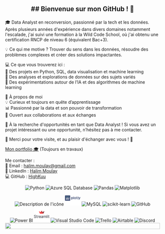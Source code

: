 ## <p align="center">## Bienvenue sur mon GitHub ! 👋</p>

🎓 Data Analyst en reconversion, passionné par la tech et les données. Après plusieurs années d'expérience dans divers domaines notamment l'escalade, j'ai suivi une formation à la Wild Code School, où j'ai obtenu une certification RNCP de niveau 6 (équivalent Bac+3).

💡 Ce qui me motive ? Trouver du sens dans les données, résoudre des problèmes complexes et créer des solutions impactantes.

💻 Ce que vous trouverez ici :  
🔹 Des projets en Python, SQL, data visualisation et machine learning  
🔹 Des analyses et explorations de données sur des sujets variés  
🔹 Des expérimentations autour de l’IA et des algorithmes de machine learning  

🔎 À propos de moi  
💡 Curieux et toujours en quête d’apprentissage  
📊 Passionné par la data et son pouvoir de transformation  
🤝 Ouvert aux collaborations et aux échanges  


🚀 À la recherche d'opportunités en tant que Data Analyst ! Si vous avez un projet intéressant ou une opportunité, n’hésitez pas à me contacter.

🙏 Merci pour votre visite, et au plaisir d'échanger avec vous ! 🌟

[Mon portfolio 🎓](https://highkuu.github.io/website_CV.github.io/) (Toujours en travaux)

Me contacter :  
📧 Email : halim.moulay@gmail.com  
🔗 LinkedIn : [Halim Moulay](https://www.linkedin.com/in/halim-moulay-219b30274/)  
💻 GitHub : [HighKuu](https://github.com/HighKuu)  

<div align="center">

<div align="center"> 


  <img src="https://cdn.jsdelivr.net/gh/devicons/devicon@latest/icons/python/python-original-wordmark.svg" alt="Python" width="50" height="50" />
  <img src="https://cdn.jsdelivr.net/gh/devicons/devicon@latest/icons/azuresqldatabase/azuresqldatabase-original.svg" alt="Azure SQL Database" width="50" height="50" />
  <img src="https://cdn.jsdelivr.net/gh/devicons/devicon@latest/icons/pandas/pandas-original-wordmark.svg" alt="Pandas" width="50" height="50" />
  <img src="https://cdn.jsdelivr.net/gh/devicons/devicon@latest/icons/matplotlib/matplotlib-original-wordmark.svg" alt="Matplotlib" width="50" height="50" />
  <img src="https://user-images.githubusercontent.com/315810/92254613-279c8000-ee9f-11ea-9b73-5622a7d95f3f.png" alt="Description de l'icône" width="50" height="50" />
  <img src="https://github.com/devicons/devicon/blob/master/icons/plotly/plotly-original-wordmark.svg" alt="Plotly" width="50" height="50" />
  <img src="https://upload.wikimedia.org/wikipedia/fr/6/62/MySQL.svg" alt="MySQL" width="50" height="50" />
  <img src="https://cdn.jsdelivr.net/gh/devicons/devicon@latest/icons/scikitlearn/scikitlearn-original.svg" alt="scikit-learn" width="50" height="50" />
  <img src="https://upload.wikimedia.org/wikipedia/commons/9/91/Octicons-mark-github.svg" alt="GitHub" width="50" height="50" />
  <img src="https://github.com/microsoft/PowerBI-Icons/raw/main/PNG/Power-BI.png" alt="Power BI" width="38" height="38" />
  <img src="https://raw.githubusercontent.com/devicons/devicon/master/icons/streamlit/streamlit-original-wordmark.svg" alt="Streamlit" width="50" height="50" />
  <img src="https://upload.wikimedia.org/wikipedia/commons/9/9a/Visual_Studio_Code_1.35_icon.svg" alt="Visual Studio Code" width="50" height="50" />
  <img src="https://upload.wikimedia.org/wikipedia/en/8/8c/Trello_logo.svg" alt="Trello" width="50" height="50" />
  <img src="https://upload.wikimedia.org/wikipedia/commons/4/4b/Airtable_Logo.svg" alt="Airtable" width="50" height="50" />
  <img src="https://upload.wikimedia.org/wikipedia/fr/4/4f/Discord_Logo_sans_texte.svg" alt="Discord" width="50" height="50" />
  
</div>

<img src="https://i.imgur.com/dBaSKWF.gif" height="20" width="100%">
 <div align="center">
          
 </div>
  
